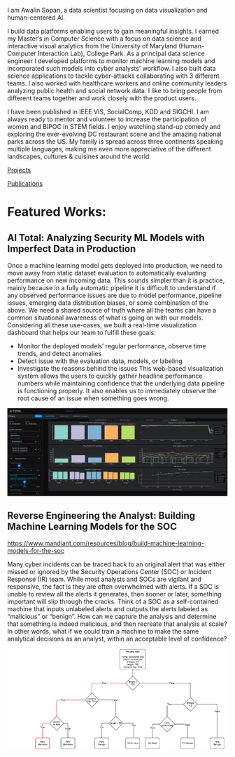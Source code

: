 I am Awalin Sopan, a data scientist focusing on data visualization and human-centered AI. 

I build data platforms enabling users to gain meaningful insights. I earned my Master’s in Computer Science with a focus on data science and interactive visual analytics from the University of Maryland (Human-Computer Interaction Lab), College Park. As a principal data science engineer I developed platforms to monitor machine learning models and incorporated such models into cyber analysts’ workflow. I also built data science applications to tackle cyber-attacks collaborating with 3 different teams. I also worked with healthcare workers and online community leaders analyzing public health and social network data. I like to bring people from different teams together and work closely with the product users. 

I have been published in IEEE VIS, SocialComp, KDD and SIGCHI. I am always ready to mentor and volunteer to increase the participation of women and BIPOC in STEM fields. I enjoy watching stand-up comedy and exploring the ever-evolving DC restaurant scene and the amazing national parks across the US. My family is spread across three continents speaking multiple languages, making me even more appreciative of the different landscapes, cultures & cuisines around the world.

[Projects](/projects.md)

[Publications](/publications.md)


# Featured Works:

## AI Total: Analyzing Security ML Models with Imperfect Data in Production

Once a machine learning model gets deployed into production, we need to move away from static dataset evaluation to automatically evaluating performance on new incoming data. This sounds simpler than it is practice, mainly because in a fully automatic pipeline it is difficult to understand if any observed performance issues are due to model performance, pipeline issues, emerging data distribution biases, or some combination of the above. We need a shared source of truth where all the teams can have a common situational awareness of what is going on with our models. Considering all these use-cases, we built a real-time visualization dashboard that helps our team to fulfill these goals: 

* Monitor the deployed models’ regular performance, observe time trends, and detect anomalies 
* Detect issue with the evaluation data, models, or labeling 
* Investigate the reasons behind the issues 
This web-based visualization system allows the users to quickly gather headline performance numbers while maintaining confidence that the underlying data pipeline is functioning properly. It also enables us to immediately observe the root cause of an issue when something goes wrong. 

![AI Total](https://github.com/awalin/Awalin-Sopan/blob/main/model_metric.webp)



## Reverse Engineering the Analyst: Building Machine Learning Models for the SOC

https://www.mandiant.com/resources/blog/build-machine-learning-models-for-the-soc

Many cyber incidents can be traced back to an original alert that was either missed or ignored by the Security Operations Center (SOC) or Incident Response (IR) team. While most analysts and SOCs are vigilant and responsive, the fact is they are often overwhelmed with alerts. If a SOC is unable to review all the alerts it generates, then sooner or later, something important will slip through the cracks. Think of a SOC as a self-contained machine that inputs unlabeled alerts and outputs the alerts labeled as “malicious” or “benign”. How can we capture the analysis and determine that something is indeed malicious, and then recreate that analysis at scale? In other words, what if we could train a machine to make the same analytical decisions as an analyst, within an acceptable level of confidence?

![SOC ML Model](https://github.com/awalin/Awalin-Sopan/blob/main/ml-models-soc4.png)

